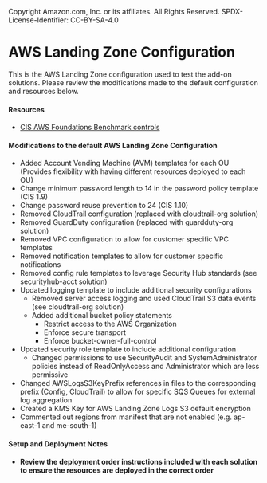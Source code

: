 Copyright Amazon.com, Inc. or its affiliates. All Rights Reserved. SPDX-License-Identifier: CC-BY-SA-4.0

# AWS Landing Zone Configuration

This is the AWS Landing Zone configuration used to test the add-on solutions. Please review the modifications made to the default configuration and resources below.

#### Resources

- [CIS AWS Foundations Benchmark controls](https://docs.aws.amazon.com/securityhub/latest/userguide/securityhub-cis-controls.html)

#### Modifications to the default AWS Landing Zone Configuration

- Added Account Vending Machine (AVM) templates for each OU (Provides flexibility with having different resources 
    deployed to each OU)
- Change minimum password length to 14 in the password policy template (CIS 1.9)
- Change password reuse prevention to 24 (CIS 1.10)
- Removed CloudTrail configuration (replaced with cloudtrail-org solution)
- Removed GuardDuty configuration (replaced with guardduty-org solution)
- Removed VPC configuration to allow for customer specific VPC templates
- Removed notification templates to allow for customer specific notifications
- Removed config rule templates to leverage Security Hub standards (see securityhub-acct solution)
- Updated logging template to include additional security configurations
    - Removed server access logging and used CloudTrail S3 data events (see cloudtrail-org solution)
    - Added additional bucket policy statements 
       - Restrict access to the AWS Organization
       - Enforce secure transport
       - Enforce bucket-owner-full-control
- Updated security role template to include additional configuration
    - Changed permissions to use SecurityAudit and SystemAdministrator policies instead of ReadOnlyAccess and 
        Administrator which are less permissive
- Changed AWSLogsS3KeyPrefix references in files to the corresponding prefix (Config, CloudTrail) to allow for 
    specific SQS Queues for external log aggregation
- Created a KMS Key for AWS Landing Zone Logs S3 default encryption
- Commented out regions from manifest that are not enabled (e.g. ap-east-1 and me-south-1)

#### Setup and Deployment Notes

- **Review the deployment order instructions included with each solution to ensure the resources are deployed in the correct order**
